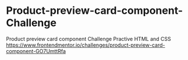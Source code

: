 # Product-preview-card-component-Challenge
Product preview card component Challenge
Practive HTML and CSS https://www.frontendmentor.io/challenges/product-preview-card-component-GO7UmttRfa
